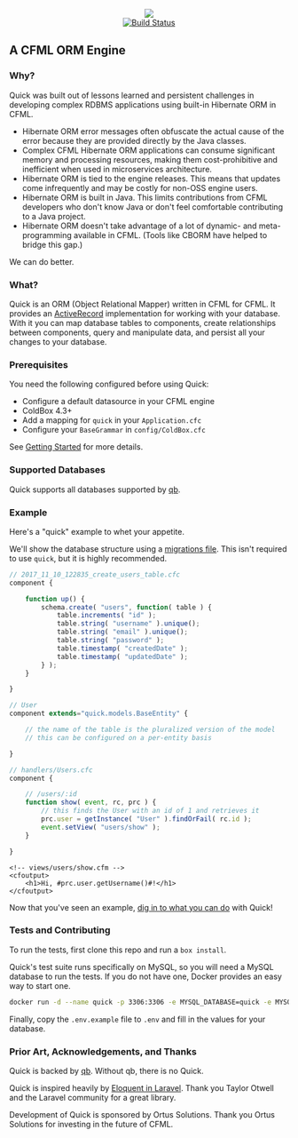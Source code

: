 
<p align="center">
    <img src="/quick300.png" /><br />
    <a href="https://travis-ci.org/coldbox-modules/quick"><img src="https://travis-ci.org/coldbox-modules/quick.svg?branch=master" alt="Build Status"></a>
</p>

## A CFML ORM Engine

### Why?

Quick was built out of lessons learned and persistent challenges in developing complex RDBMS applications using built-in Hibernate ORM in CFML.

* Hibernate ORM error messages often obfuscate the actual cause of the error because they are provided directly by the Java classes.
* Complex CFML Hibernate ORM applications can consume significant memory and processing resources, making them cost-prohibitive and inefficient when used in microservices architecture.
* Hibernate ORM is tied to the engine releases. This means that updates come infrequently and may be costly for non-OSS engine users.
* Hibernate ORM is built in Java. This limits contributions from CFML developers who don't know Java or don't feel comfortable contributing to a Java project.
* Hibernate ORM doesn't take advantage of a lot of dynamic- and meta-programming available in CFML. \(Tools like CBORM have helped to bridge this gap.\)

We can do better.

### What?

Quick is an ORM \(Object Relational Mapper\) written in CFML for CFML. It provides an [ActiveRecord](https://en.wikipedia.org/wiki/Active_record_pattern) implementation for working with your database. With it you can map database tables to components, create relationships between components, query and manipulate data, and persist all your changes to your database.

### Prerequisites

You need the following configured before using Quick:

* Configure a default datasource in your CFML engine
* ColdBox 4.3+
* Add a mapping for `quick` in your `Application.cfc`
* Configure your `BaseGrammar` in `config/ColdBox.cfc`

See [Getting Started](https://quick.ortusbooks.com/getting-started) for more details.

### Supported Databases

Quick supports all databases supported by [qb](https://qb.ortusbooks.com).

### Example

Here's a "quick" example to whet your appetite.

We'll show the database structure using a [migrations file](https://forgebox.io/view/commandbox-migrations). This isn't required to use `quick`, but it is highly recommended.

```javascript
// 2017_11_10_122835_create_users_table.cfc
component {

    function up() {
        schema.create( "users", function( table ) {
            table.increments( "id" );
            table.string( "username" ).unique();
            table.string( "email" ).unique();
            table.string( "password" );
            table.timestamp( "createdDate" );
            table.timestamp( "updatedDate" );
        } );
    }

}
```

```javascript
// User
component extends="quick.models.BaseEntity" {

    // the name of the table is the pluralized version of the model
    // this can be configured on a per-entity basis

}
```

```javascript
// handlers/Users.cfc
component {

    // /users/:id
    function show( event, rc, prc ) {
        // this finds the User with an id of 1 and retrieves it
        prc.user = getInstance( "User" ).findOrFail( rc.id );
        event.setView( "users/show" );
    }

}
```

```markup
<!-- views/users/show.cfm -->
<cfoutput>
    <h1>Hi, #prc.user.getUsername()#!</h1>
</cfoutput>
```

Now that you've seen an example, [dig in to what you can do](https://github.com/ortus-docs/quick-docs/blob/master/getting-started/defining-an-entity.md) with Quick!

### Tests and Contributing

To run the tests, first clone this repo and run a `box install`.

Quick's test suite runs specifically on MySQL, so you will need a MySQL database to run the tests.
If you do not have one, Docker provides an easy way to start one.

```sh
docker run -d --name quick -p 3306:3306 -e MYSQL_DATABASE=quick -e MYSQL_USER=quick -e MYSQL_PASSWORD=quick mysql:5
```

Finally, copy the `.env.example` file to `.env` and fill in the values for your database.

### Prior Art, Acknowledgements, and Thanks

Quick is backed by [qb](https://www.forgebox.io/view/qb). Without qb, there is no Quick.

Quick is inspired heavily by [Eloquent in Laravel](https://laravel.com/docs/5.6/eloquent). Thank you Taylor Otwell and the Laravel community for a great library.

Development of Quick is sponsored by Ortus Solutions. Thank you Ortus Solutions for investing in the future of CFML.
